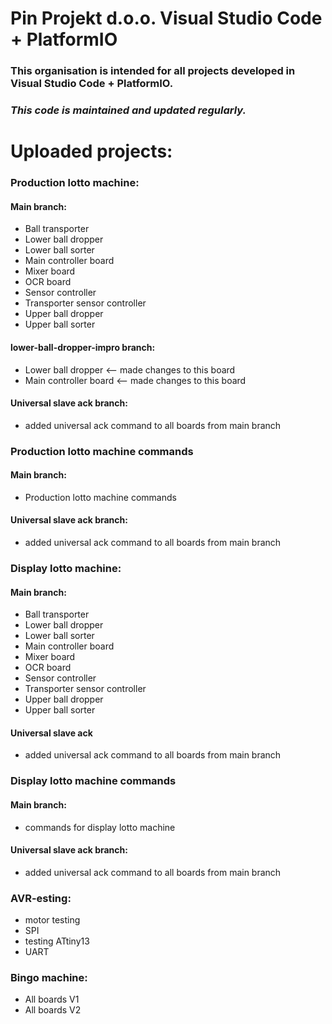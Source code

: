 # Pin Projekt d.o.o. Visual Studio Code + PlatformIO

### This organisation is intended for all projects developed in Visual Studio Code + PlatformIO.

### ***This code is maintained and updated regularly.***

# Uploaded projects:

### Production lotto machine:
#### Main branch:
- Ball transporter
- Lower ball dropper
- Lower ball sorter
- Main controller board
- Mixer board
- OCR board
- Sensor controller
- Transporter sensor controller
- Upper ball dropper
- Upper ball sorter
#### lower-ball-dropper-impro branch:
- Lower ball dropper  <-- made changes to this board
- Main controller board <-- made changes to this board
#### Universal slave ack branch:
- added universal ack command to all boards from main branch

### Production lotto machine commands
#### Main branch:
- Production lotto machine commands
#### Universal slave ack branch:
- added universal ack command to all boards from main branch

### Display lotto machine:
#### Main branch:
- Ball transporter
- Lower ball dropper
- Lower ball sorter
- Main controller board
- Mixer board
- OCR board
- Sensor controller
- Transporter sensor controller
- Upper ball dropper
- Upper ball sorter
#### Universal slave ack
- added universal ack command to all boards from main branch

### Display lotto machine commands
#### Main branch:
- commands for display lotto machine
#### Universal slave ack branch: 
- added universal ack command to all boards from main branch

### AVR-esting:
- motor testing
- SPI
- testing ATtiny13
- UART

### Bingo machine:
- All boards V1
- All boards V2
